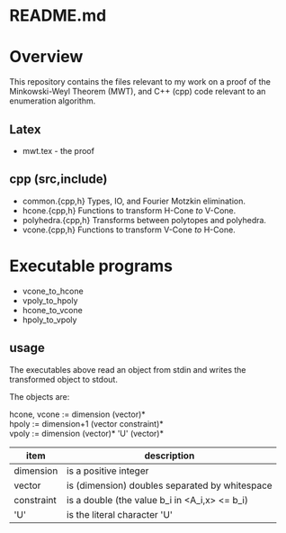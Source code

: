 # README.md

# Overview
This repository contains the files relevant to my work on a proof of the Minkowski-Weyl Theorem (MWT), and C++ (cpp) code relevant to an enumeration algorithm.

## Latex
* mwt.tex            - the proof

## cpp (src,include)
* common.{cpp,h}            Types, IO, and Fourier Motzkin elimination.
* hcone.{cpp,h}             Functions to transform H-Cone $to$ V-Cone.
* polyhedra.{cpp,h}         Transforms between polytopes and polyhedra.
* vcone.{cpp,h}             Functions to transform V-Cone $to$ H-Cone.

# Executable programs
* vcone_to_hcone
* vpoly_to_hpoly
* hcone_to_vcone
* hpoly_to_vpoly

## usage
The executables above read an object from stdin and writes the transformed object to stdout.<br/>

The objects are:<br/>

hcone, vcone := dimension   (vector)\* <br/>
       hpoly := dimension+1 (vector constraint)\* <br/>
       vpoly := dimension   (vector)\* 'U' (vector)\* <br/>

item        | description
------------|------------
dimension   |is a positive integer
vector      |is (dimension) doubles separated by whitespace
constraint  |is a double (the value b_i in <A_i,x> <= b_i)
'U'         |is the literal character 'U'

